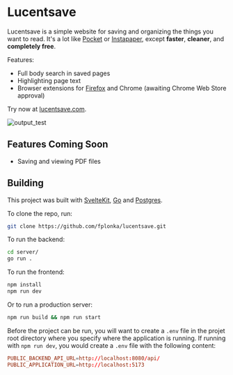 # Lucentsave

Lucentsave is a simple website for saving and organizing the things you want to read. It's a lot like [Pocket](https://getpocket.com) or [Instapaper](http://instapaper.com), except **faster**, **cleaner**, and **completely free**.

Features:
- Full body search in saved pages
- Highlighting page text
- Browser extensions for [Firefox](https://addons.mozilla.org/addon/lucentsave/) and Chrome (awaiting Chrome Web Store approval)

Try now at [lucentsave.com](https://lucentsave.com).

![output_test](https://github.com/fplonka/lucentsave/assets/92261790/f58c7a2e-2ad7-4ad2-85de-b80b1913807e)

## Features Coming Soon
- Saving and viewing PDF files

## Building

This project was built with [SvelteKit](https://kit.svelte.dev), [Go](https://go.dev) and [Postgres](https://www.postgresql.org).

To clone the repo, run:
```bash
git clone https://github.com/fplonka/lucentsave.git
```

To run the backend:
```bash
cd server/
go run .
```

To run the frontend:
```bash
npm install
npm run dev
```
Or to run a production server:
```bash
npm run build && npm run start
```

Before the project can be run, you will want to create a `.env` file in the projet root directory where you specify where the application is running. If running with `npm run dev`, you would create a `.env` file with the following content:
```conf
PUBLIC_BACKEND_API_URL=http://localhost:8080/api/
PUBLIC_APPLICATION_URL=http://localhost:5173
```
